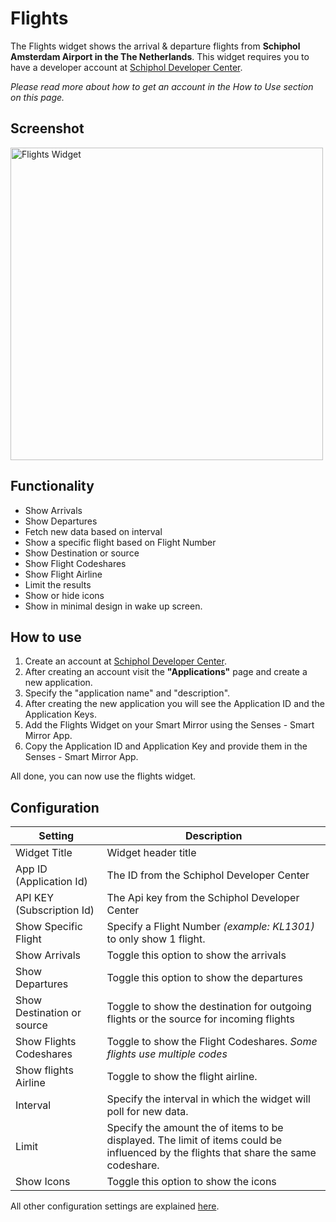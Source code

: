 # Flights 

The Flights widget shows the arrival & departure flights from <strong>Schiphol Amsterdam Airport in the The Netherlands</strong>. This widget requires you to have a developer account at [Schiphol Developer Center](https://developer.schiphol.nl/). 

<em>Please read more about how to get an account in the How to Use section on this page.</em>

## Screenshot

<div class="image-wrapper">
  <img class="widget-image" src="/images/widgets/flights.png" alt="Flights Widget" width="500"/>
</div>

## Functionality

- Show Arrivals
- Show Departures
- Fetch new data based on interval
- Show a specific flight based on Flight Number
- Show Destination or source 
- Show Flight Codeshares
- Show Flight Airline
- Limit the results
- Show or hide icons 
- Show in minimal design in wake up screen.

## How to use

1. Create an account at [Schiphol Developer Center](https://developer.schiphol.nl/). 
2. After creating an account visit the <strong>"Applications"</strong> page and create a new application.
3. Specify the "application name" and "description".
4. After creating the new application you will see the Application ID and the Application Keys.
5. Add the Flights Widget on your Smart Mirror using the Senses - Smart Mirror App.
6. Copy the Application ID and Application Key and provide them in the Senses - Smart Mirror App.

All done, you can now use the flights widget.

## Configuration


| Setting | Description |
| ----------- | ----------- |
| Widget Title | Widget header title |
| App ID (Application Id) | The ID from the Schiphol Developer Center |
| API KEY (Subscription Id) | The Api key from the Schiphol Developer Center | 
| Show Specific Flight | Specify a Flight Number <em>(example: KL1301)</em> to only show 1 flight. |
| Show Arrivals | Toggle this option to show the arrivals | 
| Show Departures | Toggle this option to show the departures | 
| Show Destination or source | Toggle to show the destination for outgoing flights or the source for incoming flights |
| Show Flights Codeshares | Toggle to show the Flight Codeshares. <em>Some flights use multiple codes</em> |
| Show flights Airline | Toggle to show the flight airline. |
| Interval | Specify the interval in which the widget will poll for new data. |
| Limit | Specify the amount the of items to be displayed. The limit of items could be influenced by the flights that share the same codeshare. |
| Show Icons | Toggle this option to show the icons |

All other configuration settings are explained [here](/widgets/introduction.html#default-widget-configuration-options).